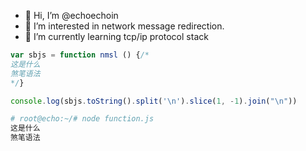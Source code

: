 - 👋 Hi, I’m @echoechoin
- 👀 I’m interested in network message redirection.
- 🌱 I’m currently learning tcp/ip protocol stack

```js
var sbjs = function nmsl () {/*
这是什么
煞笔语法
*/}

console.log(sbjs.toString().split('\n').slice(1, -1).join("\n"))
```

```sh
# root@echo:~/# node function.js 
这是什么
煞笔语法
```

<!---
echoechoin/echoechoin is a ✨ special ✨ repository because its `README.md` (this file) appears on your GitHub profile.
You can click the Preview link to take a look at your changes.
--->
